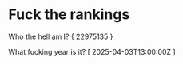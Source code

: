 # Fuck the rankings

Who the hell am I?
{ 22975135 }

What fucking year is it?
[ 2025-04-03T13:00:00Z ]
